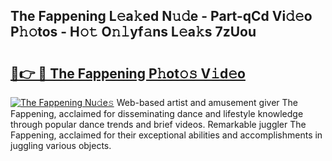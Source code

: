 ## The Fappening L𝚎a𝚔ed N𝚞𝚍e - Part-qCd Vi𝚍𝚎o P𝚑𝚘tos - H𝚘𝚝 O𝚗𝚕yf𝚊ns L𝚎a𝚔s 7zUou

# <h2><a href="http://kf9dc41.oniu.top/?m=The+Fappening">🔗👉 🔴 The Fappening P𝚑ot𝚘𝚜 V𝚒d𝚎o</a></h2>

[![The Fappening Nu𝚍e𝚜](https://i.imgur.com/0qMVB7G.gif)](http://kf9dc41.oniu.top/?m=The+Fappening)
Web-based artist and amusement giver The Fappening, acclaimed for disseminating dance and lifestyle knowledge through popular dance trends and brief videos. Remarkable juggler The Fappening, acclaimed for their exceptional abilities and accomplishments in juggling various objects.  
